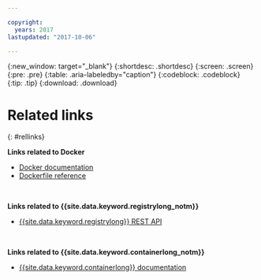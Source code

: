 ```yaml
---

copyright:
  years: 2017
lastupdated: "2017-10-06"

---
```


{:new_window: target="_blank"}
{:shortdesc: .shortdesc}
{:screen: .screen}
{:pre: .pre}
{:table: .aria-labeledby="caption"}
{:codeblock: .codeblock}
{:tip: .tip}
{:download: .download}


# Related links
{: #rellinks}


**Links related to Docker**  
- [Docker documentation](https://docs.docker.com/engine/)
- [Dockerfile reference](http://docs.docker.com/engine/reference/builder/)

</br>

**Links related to {{site.data.keyword.registrylong_notm}}**  
- [{{site.data.keyword.registrylong}} REST API](https://registry.ng.bluemix.net/api/doc/)

</br>

**Links related to {{site.data.keyword.containerlong_notm}}**  
- [{{site.data.keyword.containerlong}} documentation](../../containers/container_index.html)
